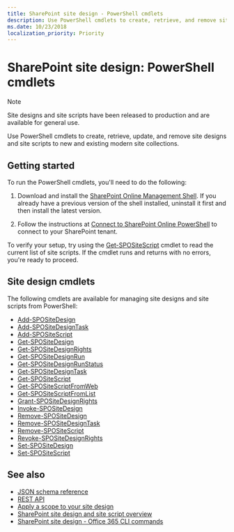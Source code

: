 ```yaml
---
title: SharePoint site design - PowerShell cmdlets
description: Use PowerShell cmdlets to create, retrieve, and remove site designs and site scripts.
ms.date: 10/23/2018
localization_priority: Priority
---
```


# SharePoint site design: PowerShell cmdlets

> [!NOTE]
> Site designs and site scripts have been released to production and are available for general use.

Use PowerShell cmdlets to create, retrieve, update, and remove site designs and site scripts to new and existing modern site collections.

## Getting started

To run the PowerShell cmdlets, you'll need to do the following:

1. Download and install the [SharePoint Online Management Shell](https://www.microsoft.com/download/details.aspx?id=35588). If you already have a previous version of the shell installed, uninstall it first and then install the latest version.

2. Follow the instructions at [Connect to SharePoint Online PowerShell](https://technet.microsoft.com/library/fp161372.aspx) to connect to your SharePoint tenant.

To verify your setup, try using the [Get-SPOSiteScript](https://docs.microsoft.com/powershell/module/sharepoint-online/Get-SPOSiteScript?view=sharepoint-ps) cmdlet to read the current list of site scripts. If the cmdlet runs and returns with no errors, you're ready to proceed.

## Site design cmdlets

The following cmdlets are available for managing site designs and site scripts from PowerShell:

- [Add-SPOSiteDesign](https://docs.microsoft.com/powershell/module/sharepoint-online/Add-SPOSiteDesign?view=sharepoint-ps)
- [Add-SPOSiteDesignTask](https://docs.microsoft.com/powershell/module/sharepoint-online/Add-SPOSiteDesignTask?view=sharepoint-ps)
- [Add-SPOSiteScript](https://docs.microsoft.com/powershell/module/sharepoint-online/Add-SPOSiteScript?view=sharepoint-ps)
- [Get-SPOSiteDesign](https://docs.microsoft.com/powershell/module/sharepoint-online/Get-SPOSiteDesign?view=sharepoint-ps)
- [Get-SPOSiteDesignRights](https://docs.microsoft.com/powershell/module/sharepoint-online/Get-SPOSiteDesignRights?view=sharepoint-ps)
- [Get-SPOSiteDesignRun](https://docs.microsoft.com/powershell/module/sharepoint-online/Get-SPOSiteDesignRun?view=sharepoint-ps)
- [Get-SPOSiteDesignRunStatus](https://docs.microsoft.com/powershell/module/sharepoint-online/Get-SPOSiteDesignRunStatus?view=sharepoint-ps)
- [Get-SPOSiteDesignTask](https://docs.microsoft.com/powershell/module/sharepoint-online/Get-SPOSiteDesignTask?view=sharepoint-ps)
- [Get-SPOSiteScript](https://docs.microsoft.com/powershell/module/sharepoint-online/Get-SPOSiteScript?view=sharepoint-ps)
- [Get-SPOSiteScriptFromWeb](https://docs.microsoft.com/powershell/module/sharepoint-online/Get-SPOSiteScriptFromWeb?view=sharepoint-ps)
- [Get-SPOSiteScriptFromList](https://docs.microsoft.com/powershell/module/sharepoint-online/Get-SPOSiteScriptFromList?view=sharepoint-ps)
- [Grant-SPOSiteDesignRights](https://docs.microsoft.com/powershell/module/sharepoint-online/Grant-SPOSiteDesignRights?view=sharepoint-ps)
- [Invoke-SPOSiteDesign](https://docs.microsoft.com/powershell/module/sharepoint-online/Invoke-SPOSiteDesign?view=sharepoint-ps)
- [Remove-SPOSiteDesign](https://docs.microsoft.com/powershell/module/sharepoint-online/Remove-SPOSiteDesign?view=sharepoint-ps)
- [Remove-SPOSiteDesignTask](https://docs.microsoft.com/powershell/module/sharepoint-online/Remove-SPOSiteDesignTask?view=sharepoint-ps)
- [Remove-SPOSiteScript](https://docs.microsoft.com/powershell/module/sharepoint-online/Remove-SPOSiteScript?view=sharepoint-ps)
- [Revoke-SPOSiteDesignRights](https://docs.microsoft.com/powershell/module/sharepoint-online/Revoke-SPOSiteDesignRights?view=sharepoint-ps)
- [Set-SPOSiteDesign](https://docs.microsoft.com/powershell/module/sharepoint-online/Set-SPOSiteDesign?view=sharepoint-ps)
- [Set-SPOSiteScript](https://docs.microsoft.com/powershell/module/sharepoint-online/Set-SPOSiteScript?view=sharepoint-ps)


## See also

- [JSON schema reference](site-design-json-schema.md)
- [REST API](site-design-rest-api.md)
- [Apply a scope to your site design](site-design-scoping.md)
- [SharePoint site design and site script overview](site-design-overview.md)
- [SharePoint site design - Office 365 CLI commands](site-design-o365cli.md)

